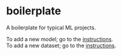 # boilerplate
 A boilerplate for typical ML projects.


To add a new model; go to the [instructions](/models/README.md).  
To add a new dataset; go to the [instructions](/datasets/README.md).
